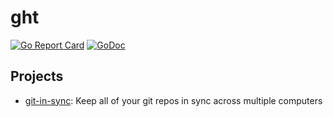 ght
===

[![Go Report Card](https://goreportcard.com/badge/github.com/jychri/ght)](https://goreportcard.com/report/github.com/jychri/ght) [![GoDoc](https://godoc.org/github.com/jychri/ght?status.svg)](https://godoc.org/github.com/jychri/ght)



## Projects ## 

- [git-in-sync](https://github.com/jychri/git-in-sync): Keep all of
  your git repos in sync across multiple computers
